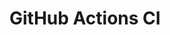 # GitHub Actions CI





































































































































































































































































































































































































































































































































































































































































































































































































































































































































































































































































































































































































































































































































































































































































































































































































































































































































































































































































































































































































































































































































































































































































































































































































































